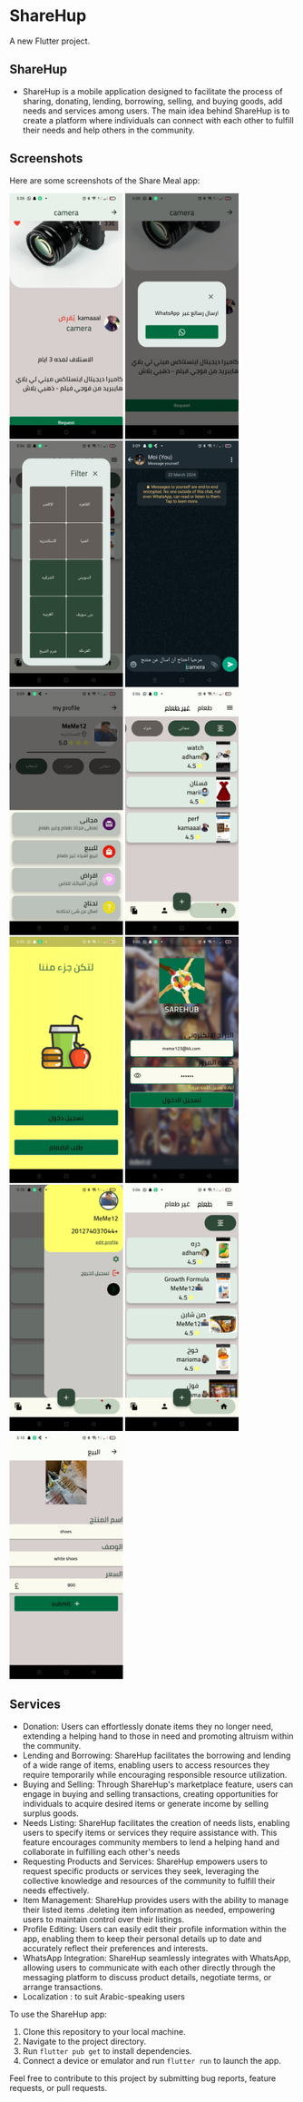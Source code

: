 # ShareHup

A new Flutter project.

## ShareHup
- ShareHup is a mobile application designed to facilitate the process of sharing, donating, lending, borrowing, selling, and buying goods, add needs and services among users. The main idea behind ShareHup is to create a platform where individuals can connect with each other to fulfill their needs and help others in the community.

## Screenshots

Here are some screenshots of the Share Meal app:

<img src="screenshots/1.jpeg" alt="Screenshot 1" width="200">
<img src="screenshots/2.jpeg" alt="Screenshot 1" width="200">
<img src="screenshots/3.jpeg" alt="Screenshot 1" width="200">
<img src="screenshots/4.jpeg" alt="Screenshot 1" width="200">
<img src="screenshots/5.jpeg" alt="Screenshot 1" width="200">
<img src="screenshots/6.jpeg" alt="Screenshot 1" width="200">
<img src="screenshots/7.jpeg" alt="Screenshot 1" width="200">
<img src="screenshots/8.jpeg" alt="Screenshot 1" width="200">
<img src="screenshots/9.jpeg" alt="Screenshot 1" width="200">
<img src="screenshots/10.jpeg" alt="Screenshot 1" width="200">
<img src="screenshots/11.jpeg" alt="Screenshot 1" width="200">






## Services

- Donation: Users can effortlessly donate items they no longer need, extending a helping hand to those in need and promoting altruism within the community.
- Lending and Borrowing: ShareHup facilitates the borrowing and lending of a wide range of items, enabling users to access resources they require temporarily while encouraging responsible resource utilization.
- Buying and Selling: Through ShareHup's marketplace feature, users can engage in buying and selling transactions, creating opportunities for individuals to acquire desired items or generate income by selling surplus goods.
- Needs Listing: ShareHup facilitates the creation of needs lists, enabling users to specify items or services they require assistance with. This feature encourages community members to lend a helping hand and collaborate in fulfilling each other's needs
- Requesting Products and Services: ShareHup empowers users to request specific products or services they seek, leveraging the collective knowledge and resources of the community to fulfill their needs effectively.
- Item Management: ShareHup provides users with the ability to manage their listed items .deleting item information as needed, empowering users to maintain control over their listings.
- Profile Editing: Users can easily edit their profile information within the app, enabling them to keep their personal details up to date and accurately reflect their preferences and interests.
- WhatsApp Integration: ShareHup seamlessly integrates with WhatsApp, allowing users to communicate with each other directly through the messaging platform to discuss product details, negotiate terms, or arrange transactions.
- Localization : to suit Arabic-speaking users





To use the ShareHup app:

1. Clone this repository to your local machine.
2. Navigate to the project directory.
3. Run `flutter pub get` to install dependencies.
4. Connect a device or emulator and run `flutter run` to launch the app.

Feel free to contribute to this project by submitting bug reports, feature requests, or pull requests.

